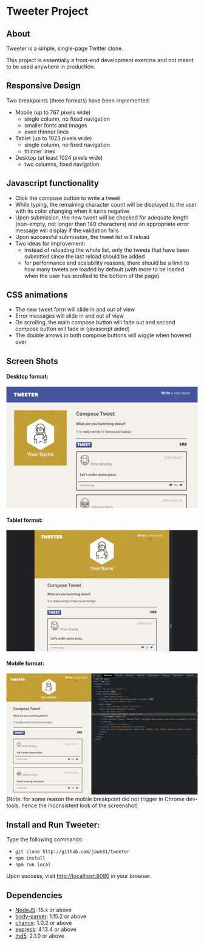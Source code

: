 # Tweeter Project

## About
Tweeter is a simple, single-page Twitter clone.

This project is essentially a front-end development exercise and not meant to be used anywhere in production.

## Responsive Design
Two breakpoints (three formats) have been implemented:
* Mobile (up to 767 pixels wide)
  * single column, no fixed navigation
  * smaller fonts and images
  * even thinner lines
* Tablet (up to 1023 pixels wide)
  * single column, no fixed navigation
  * thinner lines  
* Desktop (at least 1024 pixels wide) 
  * two columns, fixed navigation

## Javascript functionality
* Click the compose button to write a tweet
* While typing, the remaining character count will be displayed to the user with its color changing when it turns negative
* Upon submission, the new tweet will be checked for adequate length (non-empty, not longer than 140 characters) and an appropriate error message will display if the validation fails
* Upon successful submission, the tweet list will reload
* Two ideas for improvement:
  * instead of reloading the whole list, only the tweets that have been submitted since the last reload should be added
  * for performance and scalability reasons, there should be a limit to how many tweets are loaded by default (with more to be loaded when the user has scrolled to the bottom of the page)

## CSS animations
* The new tweet form will slide in and out of view
* Error messages will slide in and out of view
* On scrolling, the main compose button will fade out and second compose button will fade in (javascript aided)
* The double arrows in both compose buttons will wiggle when hovered over

## Screen Shots
#### Desktop format:
![desktop-format screenshot](docs/tweeter-desktop.png)
#### Tablet format:
![tablet-format screenshot](docs/tweeter-tablet.png)
#### Mobile format:
![mobile-format screenshot](docs/tweeter-mobile.png)
(Note: for some reason the mobile breakpoint did not trigger in Chrome dev-tools, hence the inconsistent look of the screenshot)

## Install and Run Tweeter:

Type the following commands:
* ```git clone http://github.com/jowe81/tweeter```
* ```npm install```
* ```npm run local```

Upon success, visit [http://localhost:8080](http://localhost:8080) in your browser.

## Dependencies

- [NodeJS](https://nodejs.org): 15.x or above
- [body-parser](https://www.npmjs.com/package/body-parser): 1.15.2 or above
- [chance](https://www.npmjs.com/package/chance): 1.0.2 or above
- [express](https://www.npmjs.com/package/express): 4.13.4 or above
- [md5](https://www.npmjs.com/package/md5): 2.1.0 or above